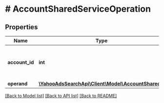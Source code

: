 # # AccountSharedServiceOperation

## Properties

Name | Type | Description | Notes
------------ | ------------- | ------------- | -------------
**account_id** | **int** | &lt;ja&gt;アカウントIDです。&lt;/ja&gt;&lt;br&gt;&lt;en&gt;Account ID.&lt;/en&gt; | 
**operand** | [**\YahooAdsSearchApi\Client\Model\AccountShared[]**](AccountShared.md) |  | 

[[Back to Model list]](../../README.md#documentation-for-models) [[Back to API list]](../../README.md#documentation-for-api-endpoints) [[Back to README]](../../README.md)


